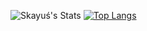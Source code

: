 ![Skayuś's Stats](https://github-readme-stats.vercel.app/api?username=skayus&show_icons=true&theme=radical) [![Top Langs](https://github-readme-stats.vercel.app/api/top-langs/?username=skayus&layout=compact&langs_count=4)](https://github.com/anuraghazra/github-readme-stats)
